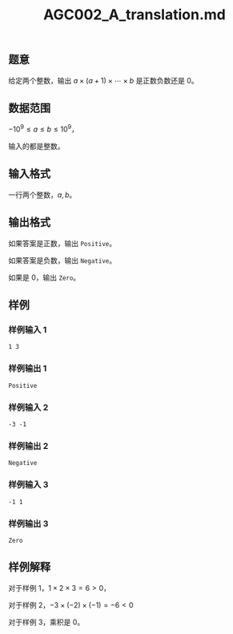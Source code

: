 ﻿---
title: "AGC002_A_translation.md"
tags: []
author: ""
created: ""
---

## 题意

给定两个整数，输出 $a \times (a+1) \times \cdots \times b$ 是正数负数还是 $0$。

## 数据范围

$-10^9\le a\le b\le 10^9$，

输入的都是整数。

## 输入格式

一行两个整数，$a,b$。

## 输出格式

如果答案是正数，输出 `Positive`。

如果答案是负数，输出 `Negative`。

如果是 $0$，输出 `Zero`。

## 样例

### 样例输入 1

```
1 3
```

### 样例输出 1

```
Positive
```

### 样例输入 2

```
-3 -1
```

### 样例输出 2

```
Negative
```

### 样例输入 3

```
-1 1
```

### 样例输出 3

```
Zero
```



## 样例解释

对于样例 1，$1\times 2\times 3 = 6 > 0$，

对于样例 2，$-3\times(-2)\times (-1) = -6 < 0$

对于样例 3，乘积是 $0$。




